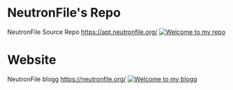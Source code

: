 # NeutronFile's Repo
NeutronFile Source Repo https://apt.neutronfile.org/
<a href="https://apt.neutronfile.org/" target="_blank">
	<img src="https://i.imgur.com/RR30AwK.png" alt="Welcome to my repo" style="height: auto !important;width: auto !important;" >
</a>
# Website 
NeutronFile blogg
https://neutronfile.org/
<a href="https://neutronfile.org/" target="_blank">
	<img src="https://i.imgur.com/8KJxkkW.jpg" alt="Welcome to my blogg" style="height: auto !important;width: auto !important;" >
</a>
